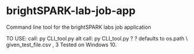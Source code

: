 # brightSPARK-lab-job-app

Command line tool for the brightSPARK labs job application

  TO USE:
  call: py CLI_tool.py
  alt call: py CLI_tool.py <file path>? <file head length>?
  defaults to os.path \ given_test_file.csv , 3
  Tested on Windows 10. 
